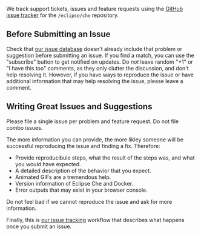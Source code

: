 We track support tickets, issues and feature requests using the [GitHub issue tracker](http://github.com/eclipse/che) for the `/eclipse/che` repository.

Before Submitting an Issue
--------------------------
Check that [our issue database](https://github.com/eclipse/che/issues)
doesn't already include that problem or suggestion before submitting an issue.
If you find a match, you can use the "subscribe" button to get notified on
updates. Do *not* leave random "+1" or "I have this too" comments, as they
only clutter the discussion, and don't help resolving it. However, if you
have ways to reproduce the issue or have additional information that may help
resolving the issue, please leave a comment.

Writing Great Issues and Suggestions
------------------------------------
Please file a single issue per problem and feature request. Do not file combo issues.

The more information you can provide, the more likley someone will be successful reproducing the issue and finding a fix. Therefore:
* Provide reproducibule steps, what the result of the steps was, and what you would have expected.
* A detailed description of the behavior that you expect.
* Animated GIFs are a tremendous help.
* Version information of Eclipse Che and Docker.
* Error outputs that may exist in your browser console.

Do not feel bad if we cannot reproduce the issue and ask for more information.

Finally, this is [our issue tracking]() workflow that describes what happens once you submit an issue.